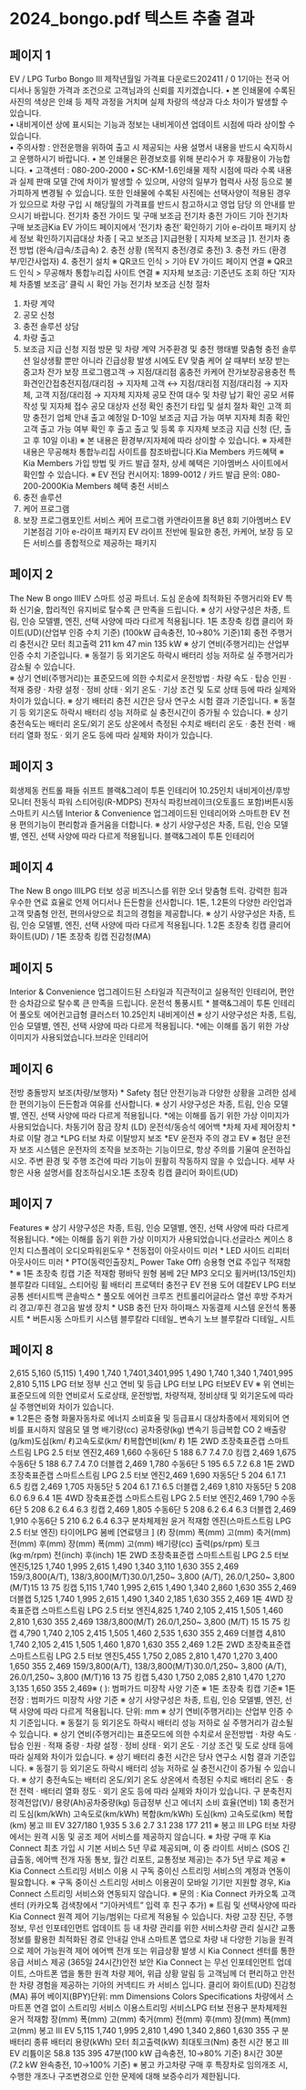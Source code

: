 # 2024_bongo.pdf 텍스트 추출 결과

## 페이지 1

EV / LPG Turbo Bongo III
제작년월일 가격표 다운로드202411 /  0 1기아는 전국 어디서나 동일한 가격과 조건으로 고객님과의 신뢰를 지키겠습니다.
• 본 인쇄물에 수록된 사진의 색상은 인쇄 등 제작 과정을 거치며 실제 차량의 색상과 다소 차이가 발생할 수 있습니다.    
• 내비게이션 상에 표시되는 기능과 정보는 내비게이션 업데이트 시점에 따라 상이할 수 있습니다.  
• 주의사항 : 안전운행을 위하여 출고 시 제공되는 사용 설명서 내용을 반드시 숙지하시고 운행하시기 바랍니다.
• 본 인쇄물은 환경보호를 위해 분리수거 후 재활용이 가능합니다.
• 고객센터 : 080-200-2000   • SC-KM-1.6인쇄물 제작 시점에 따라 수록 내용과 실제 판매 모델 간에 차이가 발생할 수 있으며, 
사양의 일부가 협력사 사정 등으로 불가피하게 변경될 수 있습니다. 또한 인쇄물에 수록된 사진에는 선택사양이 적용된 경우가 있으므로 
차량 구입 시 해당월의 가격표를 반드시 참고하시고 영업 담당 의 안내를 받으시기 바랍니다.
전기차 충전 가이드 및 구매 보조금
전기차 충전 가이드
기아 전기차 구매 보조금Kia EV 가이드 페이지에서
‘전기차 충전’ 확인하기
기아 e-라이프 패키지
상세 정보 확인하기지급대상 차종
[ 국고 보조금 ]지급현황
[ 지자체 보조금 ]1. 전기차 충전 방법 (완속/급속/초급속)
2. 충전 상황 (목적지 충전/경로 충전)
3. 충전 카드 (환경부/민간사업자)
4. 충전기 설치
※ QR코드 인식 > 기아 EV 가이드 페이지 연결
※ QR코드 인식 > 무공해차 통합누리집 사이트 연결
※ 지자체 보조금: 기준년도 조회 하단 ‘지자체 차종별 보조금’
 클릭 시 확인 가능
전기차 보조금 신청 절차
1. 차량 계약
2. 공모 신청
3. 충전 솔루션 상담
4. 차량 출고
5. 보조금 지급 신청 지점 방문 및 차량 계약
 거주환경 및 충전 행태별 맞춤형 충전 솔루션
 일상생활 뿐만 아니라 긴급상황 발생 시에도 EV 맞춤 케어
 살 때부터 보장 받는 중고차 잔가 보장 프로그램고객 → 지점/대리점
홈충전
카케어
잔가보장공용충전
특화견인간접충전지점/대리점 → 지자체
고객 ↔ 지점/대리점
지점/대리점 → 지자체, 고객
지점/대리점 → 지자체 지자체 공모 잔여 대수 및 차량 납기 확인
 공모 서류 작성 및 지자체 접수
 공모 대상자 선정 확인
 충전기 타입 및 설치 절차 확인
 고객 희망 충전기 업체 안내
 출고 예정일 D-10일
 보조금 지급 가능 여부 지자체 최종 확인
 고객 출고 가능 여부 확인 후 출고
 출고 및 등록 후 지자체 보조금 지급 신청
 (단, 출고 후 10일 이내)
※ 본 내용은 환경부/지자체에 따라 상이할 수 있습니다.
※ 자세한 내용은 무공해차 통합누리집 사이트를 참조바랍니다.Kia Members 카드혜택
※ Kia Members 가입 방법 및 카드 발급 절차, 상세 혜택은 
 기아멤버스 사이트에서 확인할 수 있습니다.
※ EV 전담 컨시어지: 1899-0012 / 카드 발급 문의: 080-200-2000Kia Members 혜택
충전 서비스
1. 충전 솔루션
2. 케어 프로그램
3. 보장 프로그램포인트 서비스
케어 프로그램 카앤라이프몰
8년 8회 기아멤버스 EV 기본점검
기아 e-라이프 패키지
EV 라이프 전반에 필요한 충전, 카케어, 보장 등 
모든 서비스를 종합적으로 제공하는 패키지

## 페이지 2

The New B ongo  IIIEV
스마트 성공 파트너.
도심 운송에 최적화된 주행거리와 EV 특화 신기술, 합리적인 유지비로
탈수록 큰 만족을 드립니다.
※ 상기 사양구성은 차종, 트림, 인승 모델별, 엔진, 선택 사양에 따라 다르게 적용됩니다.  1톤 초장축 킹캡 클리어 화이트(UD)(산업부 인증 수치 기준) (100kW 급속충전, 10→80% 기준)1회 충전 주행거리 충전시간 모터 최고출력
211 km 47 min 135  kW
※ 상기 연비(주행거리)는 산업부 인증 수치 기준입니다.  ※ 동절기 등 외기온도 하락시 배터리 성능 저하로 실 주행거리가 감소될 수 있습니다.  
※ 상기 연비(주행거리)는 표준모드에 의한 수치로서 운전방법 · 차량 속도 · 탑승 인원 · 적재 중량 · 차량 설정 · 정비 상태 · 외기 온도 · 기상 조건 및 도로 상태 등에 따라 실제와 차이가 있습니다.
※ 상기 배터리 충전 시간은 당사 연구소 시험 결과 기준입니다.  ※ 동절기 등 외기온도 하락시 배터리 성능 저하로 실 충전시간이 증가될 수 있습니다.
※ 상기 충전속도는 배터리 온도/외기 온도 상온에서 측정된 수치로 배터리 온도 · 충전 전력 · 배터리 열화 정도 · 외기 온도 등에 따라 실제와 차이가 있습니다.   

## 페이지 3

회생제동 컨트롤 패들 쉬프트 블랙&그레이 투톤 인테리어
10.25인치 내비게이션/후방 모니터 전동식 파워 스티어링(R-MDPS) 전자식 파킹브레이크(오토홀드 포함)버튼시동 스마트키 시스템
Interior  & Convenience
업그레이드된 인테리어와 스마트한 EV 전용 편의기능이 편리함과 즐거움을 더합니다.
※ 상기 사양구성은 차종, 트림, 인승 모델별, 엔진, 선택 사양에 따라 다르게 적용됩니다.  블랙&그레이 투톤 인테리어

## 페이지 4

The New B ongo  IIILPG 터보
성공 비즈니스를 위한 오너 맞춤형 트럭.
강력한 힘과 우수한 연료 효율로 언제 어디서나 든든함을 선사합니다.
1톤, 1.2톤의 다양한 라인업과 고객 맞춤형 안전, 편의사양으로 
최고의 경험을 제공합니다.
※ 상기 사양구성은 차종, 트림, 인승 모델별, 엔진, 선택 사양에 따라 다르게 적용됩니다.  1.2톤 초장축 킹캡 클리어 화이트(UD) / 1톤 초장축 킹캡 진감청(MA) 


## 페이지 5

Interior  & Convenience
업그레이드된 스타일과 직관적이고 실용적인 인테리어, 편안한 승차감으로 탈수록 큰 만족을 드립니다.
운전석  통풍시트 * 블랙&그레이 투톤 인테리어
 풀오토 에어컨고급형 클러스터 10.25인치 내비게이션
※ 상기 사양구성은 차종, 트림, 인승 모델별, 엔진, 선택 사양에 따라 다르게 적용됩니다.  *에는 이해를 돕기 위한 가상 이미지가 사용되었습니다.브라운 인테리어


## 페이지 6

전방 충돌방지 보조(차량/보행자) * Safety
첨단 안전기능과 다양한 상황을 고려한 섬세한 편의기능이 든든함과 여유를 선사합니다.
※ 상기 사양구성은 차종, 트림, 인승 모델별, 엔진, 선택 사양에 따라 다르게 적용됩니다.  *에는 이해를 돕기 위한 가상 이미지가 사용되었습니다.
차동기어 잠금 장치 (LD)
운전석/동승석 에어백 *차체 자세 제어장치 *
차로 이탈 경고 *LPG 터보 차로 이탈방지 보조 *EV
운전자 주의 경고 EV
※ 첨단 운전자 보조 시스템은 운전자의 조작을 보조하는 기능이므로, 항상 주의를 기울여 운전하십시오.  주변 환경 및 주행 조건에 따라 기능이 원활히 작동하지 않을 수 있습니다.  세부 사항은 사용 설명서를 참조하십시오.1톤 초장축 킹캡 클리어 화이트(UD)

## 페이지 7

Features
※ 상기 사양구성은 차종, 트림, 인승 모델별, 엔진, 선택 사양에 따라 다르게 적용됩니다.  *에는 이해를 돕기 위한 가상 이미지가 사용되었습니다.선글라스 케이스
8인치 디스플레이 오디오파워윈도우 * 전동접이 아웃사이드 미러 *
LED 사이드 리피터 아웃사이드 미러 *
PTO(동력인출장치_ Power Take Off)
승용형 연료 주입구
적재함 *  ※ 1톤 초장축 킹캡 기준
적재함 평바닥
 원형 봄베
2단 MP3 오디오
휠커버(13/15인치)
블루칼라 디테일_ 스티어링 휠
 배터리 프로텍터
충전구 EV 전용 도어 데칼EV
LPG 터보공통
센터시트백 콘솔박스 * 풀오토 에어컨
크루즈 컨트롤리어글라스 열선 
후방 주차거리 경고/후진 경고음 발생 장치 * USB 충전 단자
하이패스 자동결제 시스템
운전석 통풍시트 *
버튼시동 스마트키 시스템
블루칼라 디테일_ 변속기 노브 블루칼라 디테일_ 시트


## 페이지 8

2,615
5,160 (5,115)
1,490
1,740 1,7401,3401,995
1,490
1,740
1,340
1,7401,995
2,810
5,115
LPG 터보 정부 신고 연비 및 등급 LPG 터보 LPG 터보EV EV
※ 위 연비는 표준모드에 의한 연비로서 도로상태, 운전방법, 차량적재, 정비상태 및 외기온도에 따라 실 주행연비와 차이가 있습니다.  
※ 1.2톤은 중형 화물자동차로 에너지 소비효율 및 등급표시 대상차종에서 제외되어 연비를 표시하지 않음모 델 명 배기량(cc) 공차중량(kg) 변속기 등급복합 CO 2 
배출량(g/km)도심(km/ ℓ)고속도로(km/ ℓ)복합연비(km/ ℓ)
1톤 2WD 초장축표준캡
스마트스트림 
LPG 2.5 터보 엔진2,469 1,660 수동6단 5 188 6.7 7.4 7.0
킹캡 2,469 1,675 수동6단 5 188 6.7 7.4 7.0
더블캡 2,469 1,780 수동6단 5 195 6.5 7.2 6.8
1톤 2WD 초장축표준캡
스마트스트림 
LPG 2.5 터보 엔진2,469 1,690 자동5단 5 204 6.1 7.1 6.5
킹캡 2,469 1,705 자동5단 5 204 6.1 7.1 6.5
더블캡 2,469 1,810 자동5단 5 208 6.0 6.9 6.4
1톤 4WD 장축표준캡
스마트스트림 
LPG 2.5 터보 엔진2,469 1,790 수동6단 5 208 6.2 6.4 6.3
킹캡 2,469 1,805 수동6단 5 208 6.2 6.4 6.3
더블캡 2,469 1,910 수동6단 5 210 6.2 6.4 6.3구     분차체제원 윤거 적재함 엔진(스마트스트림 LPG 2.5 터보 엔진) 타이어LPG 봄베
[연료탱크 ]
(ℓ) 장(mm) 폭(mm) 고(mm) 축거(mm) 전(mm) 후(mm) 장(mm) 폭(mm) 고(mm) 배기량(cc) 출력(ps/rpm) 토크(kg·m/rpm) 전(inch) 후(inch)
1톤 2WD 초장축표준캡
스마트스트림 
LPG 2.5 터보 엔진5,125 1,740 1,995 2,615 1,490 1,340 3,110 1,630 355 2,469
159/3,800(A/T), 
138/3,800(M/T)30.0/1,250~ 3,800 (A/T), 
26.0/1,250~ 3,800 (M/T)15 13 75 킹캡 5,115 1,740 1,995 2,615 1,490 1,340 2,860 1,630 355 2,469
더블캡 5,125 1,740 1,995 2,615 1,490 1,340 2,185 1,630 355 2,469
1톤 4WD 장축표준캡
스마트스트림 
LPG 2.5 터보 엔진4,825 1,740 2,105 2,415 1,505 1,460 2,810 1,630 355 2,469
138/3,800(M/T) 26.0/1,250~ 3,800 (M/T) 15 15 75 킹캡 4,790 1,740 2,105 2,415 1,505 1,460 2,535 1,630 355 2,469
더블캡 4,810 1,740 2,105 2,415 1,505 1,460 1,870 1,630 355 2,469
1.2톤 2WD 초장축표준캡
스마트스트림 
LPG 2.5 터보 엔진5,455 1,750 2,085 2,810 1,470 1,270 3,400 1,650 355 2,469
159/3,800(A/T), 
138/3,800(M/T)30.0/1,250~ 3,800 (A/T), 
26.0/1,250~ 3,800 (M/T)16 13 75
킹캡 5,430 1,750 2,085 2,810 1,470 1,270 3,135 1,650 355 2,469※ (   ): 범퍼가드 미장착 사양 기준  ※ 1톤 초장축 킹캡 기준※ 1톤 전장 : 범퍼가드 미장착 사양 기준
※ 상기 사양구성은 차종, 트림, 인승 모델별, 엔진, 선택 사양에 따라 다르게 적용됩니다.  단위: mm ※ 상기 연비(주행거리)는 산업부 인증 수치 기준입니다.  ※ 동절기 등 외기온도 하락시 배터리 성능 저하로 실 주행거리가 감소될 수 있습니다.  ※ 상기 연비(주행거리)는 표준모드에 의한 수치로서 운전방법 · 차량 속도 · 탑승 인원 · 적재 중량 · 차량 설정 · 정비 상태 · 외기 온도 · 기상 조건 및 도로 상태 등에 따라 실제와 차이가 있습니다.
※ 상기 배터리 충전 시간은 당사 연구소 시험 결과 기준입니다.  ※ 동절기 등 외기온도 하락시 배터리 성능 저하로 실 충전시간이 증가될 수 있습니다.  ※ 상기 충전속도는 배터리 온도/외기 온도 상온에서 측정된 수치로 배터리 온도 · 충전 전력 · 배터리 열화 정도 · 외기 온도 등에 따라 실제와 차이가 있습니다.   구     분축전지 정격전압(V)/
용량(Ah)공차중량(kg) 등급정부 신고 에너지 소비 효율(연비) 1회 충전거리
도심(km/kWh) 고속도로(km/kWh) 복합(km/kWh) 도심(km) 고속도로(km) 복합(km)
봉고 III EV 327/180 1,935 5 3.6 2.7 3.1 238 177 211
※ 봉고 III LPG 터보 차량에서는 원격 시동 및 공조 제어 서비스를 제공하지 않습니다.
※ 차량 구매 후 Kia Connect 최초 가입 시 기본 서비스 5년 무료 제공되며, 이 중 라이트 서비스 (SOS 긴급출동, 에어백 전개 자동 통보, 월간 리포트, 교통정보 제공)는 추가 5년 무료 제공
※ Kia Connect 스트리밍 서비스 이용 시 구독 중이신 스트리밍 서비스의 계정과 연동이 필요합니다.  ※ 구독 중이신 스트리밍 서비스 이용권이 모바일 기기만 지원할 경우, Kia Connect 스트리밍 서비스와 연동되지 않습니다.
※ 문의 : Kia Connect 카카오톡 고객센터 (카카오톡 검색창에서 “기아커넥트” 입력 후 친구 추가)  ※ 트림 및 선택사양에 따라 Kia Connect 원격 제어 기능/범위는 다르게 적용될 수 있습니다.   차량 고장 진단, 주행 정보, 무선 인포테인먼트 
업데이트 등 내 차량 관리를 위한 서비스차량 관리
실시간 교통정보를 활용한 
최적화된 경로 안내길 안내 
스마트폰 앱으로 차량 내 다양한 기능을 
원격으로 제어 가능원격 제어
에어백 전개 또는 위급상황 발생 시 Kia Connect 
센터를 통한 응급 서비스 제공 (365일 24시간)안전 보안 Kia Connect  는 무선 인포테인먼트 업데이트, 스마트폰 앱을 통한 원격 차량 제어, 위급 상황 알림 등 
고객님께 더 편리하고 안전한 차량 경험을 제공하는 기아의 커넥티드 카 서비스 입니다.
클리어 화이트(UD) 진감청(MA) 퓨어 베이지(BPY)단위: mm Dimensions Colors Specifications
차량에서 스마트폰 연결 없이
스트리밍 서비스 이용스트리밍 서비스LPG 터보 전용구     분차체제원 윤거 적재함
 장(mm) 폭(mm) 고(mm) 축거(mm) 전(mm) 후(mm) 장(mm) 폭(mm) 고(mm)
봉고 III EV 5,115 1,740 1,995 2,810 1,490 1,340 2,860 1,630 355
구     분 배터리 종류 배터리 용량(kWh) 모터 최고출력(kW) 최대토크(Nm) 충전 시간
봉고 III EV 리튬이온 58.8 135 395 47분(100 kW 급속충전, 10→80%  기준) 8시간 30분(7.2 kW 완속충전, 10→100%  기준)
※ 봉고 카고차량 구매 후 특장차로 임의개조 시, 수행한 개조나 구조변경으로 인한 문제에 대해 보증수리가 제한됩니다.

